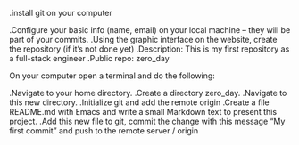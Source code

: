 .install git on your computer

.Configure your basic info (name, email) on your local machine – they will be part of your commits.
.Using the graphic interface on the website, create the repository (if it’s not done yet)
.Description: This is my first repository as a full-stack engineer
.Public repo: zero_day

On your computer open a terminal and do the following:

.Navigate to your home directory.
.Create a directory zero_day.
.Navigate to this new directory.
.Initialize git and add the remote origin
.Create a file README.md with Emacs and write a small Markdown text to present this project.
.Add this new file to git, commit the change with this message “My first commit” and push to the remote server / origin
